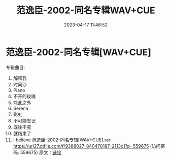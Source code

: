 ﻿---
title: 范逸臣-2002-同名专辑WAV+CUE
date: 2023-04-17 11:46:52
categories: WAV车载音乐、镜像
tags: 华语中文
---
# 范逸臣-2002-同名专辑[WAV+CUE]

专辑曲目:
01. 解释我
02. 时间沙
03. Piano
04. 不开的玫瑰
05. 除此之外
06. Serena
07. 彩虹
08. 不可能忘记
09. 既往不究
10. 就结束了
11. I believe
范逸臣-2002-同名专辑[WAV+CUE].rar: https://url27.ctfile.com/f/9388027-840470187-2113c1?p=559675
(访问密码: 559675)
原文：[链接](https://blog.sina.com.cn/s/blog_1647c7e76010311he.html)